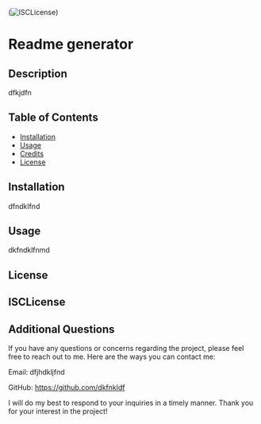 
(![ISCLicense](https://img.shields.io/badge/License-ISCLicense-Green))
# Readme generator

## Description
dfkjdfn

## Table of Contents

- [Installation](#installation) 
- [Usage](#usage)
- [Credits](#credits)
- [License](#license)

## Installation

dfndklfnd
## Usage

dkfndklfnmd


## License

ISCLicense
---

## Additional Questions

If you have any questions or concerns regarding the project, please feel free to reach out to me. Here are the ways you can contact me:

Email: dfjhdkljfnd

GitHub: https://github.com/dkfnkldf

I will do my best to respond to your inquiries in a timely manner. Thank you for your interest in the project!


